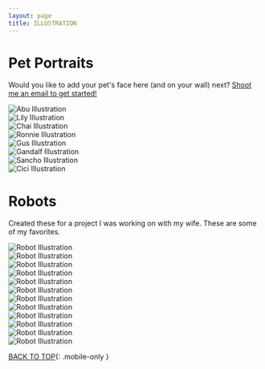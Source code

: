 ```yaml
---
layout: page
title: ILLUSTRATION
---
```


<h1>Pet Portraits</h1>

Would you like to add your pet's face here (and on your wall) next? <a href="mailto:jacobrokaw@gmail.com?subject=Pet Portrait"> Shoot me an email to get started!</a>

<div class="row small-up-1 medium-up-2">
  <div class="column illustrations">
    <img src="{{ site.baseurl }}/images/illustration/abu.png" alt="Abu Illustration">
  </div>
  <div class="column illustrations">
    <img src="{{ site.baseurl }}/images/illustration/lily.jpg" alt="Lily Illustration">
  </div>
  <div class="column illustrations">
    <img src="{{ site.baseurl }}/images/illustration/chai.png" alt="Chai Illustration">
  </div>
  <div class="column illustrations">
    <img src="{{ site.baseurl }}/images/illustration/ronnie.jpg" alt="Ronnie Illustration">
  </div>
  <div class="column illustrations">
    <img src="{{ site.baseurl }}/images/illustration/gus.png" alt="Gus Illustration">
  </div>
  <div class="column illustrations">
    <img src="{{ site.baseurl }}/images/illustration/gandalf.png" alt="Gandalf Illustration">
  </div>
  <div class="column illustrations">
    <img src="{{ site.baseurl }}/images/illustration/sancho.png" alt="Sancho Illustration">
  </div>
  <div class="column illustrations">
    <img src="{{ site.baseurl }}/images/illustration/cici.png" alt="Cici Illustration">
  </div>
</div>

<h1>Robots</h1>

Created these for a project I was working on with my wife. These are some of my favorites.

<div class="row small-up-2 medium-up-3">
  <div class="column illustrations">
    <img src="{{ site.baseurl }}/images/illustration/robots/016.png" alt="Robot Illustration">
  </div>
  <div class="column illustrations">
    <img src="{{ site.baseurl }}/images/illustration/robots/021.png" alt="Robot Illustration">
  </div>
  <div class="column illustrations">
    <img src="{{ site.baseurl }}/images/illustration/robots/022.png" alt="Robot Illustration">
  </div>
  <div class="column illustrations">
    <img src="{{ site.baseurl }}/images/illustration/robots/023.png" alt="Robot Illustration">
  </div>
  <div class="column illustrations">
    <img src="{{ site.baseurl }}/images/illustration/robots/024.png" alt="Robot Illustration">
  </div>
  <div class="column illustrations">
    <img src="{{ site.baseurl }}/images/illustration/robots/025.png" alt="Robot Illustration">
  </div>
  <div class="column illustrations">
    <img src="{{ site.baseurl }}/images/illustration/robots/026.png" alt="Robot Illustration">
  </div>
  <div class="column illustrations">
    <img src="{{ site.baseurl }}/images/illustration/robots/027.png" alt="Robot Illustration">
  </div>
  <div class="column illustrations">
    <img src="{{ site.baseurl }}/images/illustration/robots/028.png" alt="Robot Illustration">
  </div>
  <div class="column illustrations">
    <img src="{{ site.baseurl }}/images/illustration/robots/030.png" alt="Robot Illustration">
  </div>
  <div class="column illustrations">
    <img src="{{ site.baseurl }}/images/illustration/robots/032.png" alt="Robot Illustration">
  </div>
  <div class="column illustrations">
    <img src="{{ site.baseurl }}/images/illustration/robots/033.png" alt="Robot Illustration">
  </div>
</div>

[BACK TO TOP](#top){: .mobile-only }
